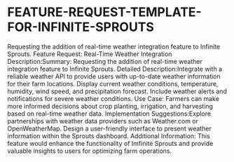 # FEATURE-REQUEST-TEMPLATE-FOR-INFINITE-SPROUTS
Requesting the addition of real-time weather integration feature to Infinite Sprouts.
Feature Request: Real-Time Weather Integration
Description:Summary: Requesting the addition of real-time weather integration feature to Infinite Sprouts.
Detailed Description:Integrate with a reliable weather API to provide users with up-to-date weather information for their farm locations.
Display current weather conditions, temperature, humidity, wind speed, and precipitation forecast.
Include weather alerts and notifications for severe weather conditions.
Use Case: Farmers can make more informed decisions about crop planting, irrigation, and harvesting based on real-time weather data.
Implementation Suggestions:Explore partnerships with weather data providers such as Weather.com or OpenWeatherMap.
Design a user-friendly interface to present weather information within the Sprouts dashboard.
Additional Information: This feature would enhance the functionality of Imfinite Sprouts and provide valuable insights to users for optimizing farm operations.
